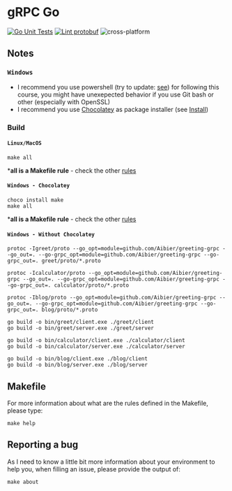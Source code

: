 # gRPC Go

[![Go Unit Tests](https://github.com/Aibier/greeting-grpc/actions/workflows/tests.yml/badge.svg)](https://github.com/Aibier/greeting-grpc/actions/workflows/tests.yml) [![Lint protobuf](https://github.com/Aibier/greeting-grpc/actions/workflows/lint.yml/badge.svg)](https://github.com/Aibier/greeting-grpc/actions/workflows/lint.yml) ![cross-platform](https://img.shields.io/badge/Platform-windows%20%7C%20macos%20%7C%20linux-brightgreen) 

## Notes

### `Windows`

- I recommend you use powershell (try to update: [see](https://github.com/PowerShell/PowerShell/releases)) for following this course, you might have unexepected behavior if you use Git bash or other (especially with OpenSSL)
- I recommend you use [Chocolatey](https://chocolatey.org/) as package installer (see [Install](https://chocolatey.org/install))


### Build

#### `Linux/MacOS`

```shell
make all
```
***all is a Makefile rule** - check the other [rules](#makefile)

#### `Windows - Chocolatey`
```shell
choco install make
make all
```
***all is a Makefile rule** - check the other [rules](#makefile)

#### `Windows - Without Chocolatey`

```shell
protoc -Igreet/proto --go_opt=module=github.com/Aibier/greeting-grpc --go_out=. --go-grpc_opt=module=github.com/Aibier/greeting-grpc --go-grpc_out=. greet/proto/*.proto

protoc -Icalculator/proto --go_opt=module=github.com/Aibier/greeting-grpc --go_out=. --go-grpc_opt=module=github.com/Aibier/greeting-grpc --go-grpc_out=. calculator/proto/*.proto

protoc -Iblog/proto --go_opt=module=github.com/Aibier/greeting-grpc --go_out=. --go-grpc_opt=module=github.com/Aibier/greeting-grpc --go-grpc_out=. blog/proto/*.proto

go build -o bin/greet/client.exe ./greet/client
go build -o bin/greet/server.exe ./greet/server

go build -o bin/calculator/client.exe ./calculator/client
go build -o bin/calculator/server.exe ./calculator/server

go build -o bin/blog/client.exe ./blog/client
go build -o bin/blog/server.exe ./blog/server
```

<a name="makefile"></a>
## Makefile

For more information about what are the rules defined in the Makefile, please type:

```shell
make help
```

## Reporting a bug

As I need to know a little bit more information about your environment to help you, when filling an issue, please provide the output of:

```shell
make about
```
